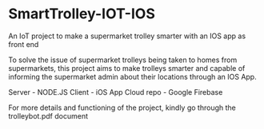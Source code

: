 # SmartTrolley-IOT-IOS
 An IoT project to make a supermarket trolley smarter with an IOS app as front end
 
 To solve the issue of supermarket trolleys being taken to homes from supermarkets, this project aims to make trolleys smarter and capable of informing the supermarket admin about their locations through an IOS App.
 
 Server - NODE.JS 
 Client - iOS App
 Cloud repo - Google Firebase
 
 For more details and functioning of the project, kindly go through the trolleybot.pdf document
